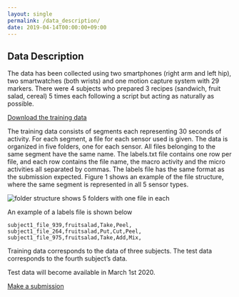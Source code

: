 ```yaml
---
layout: single
permalink: /data_description/
date: 2019-04-14T00:00:00+09:00
---
```

## Data Description

The data has been collected using two smartphones (right arm and left hip), two smartwatches (both wrists) and one motion capture system with 29 markers. There were 4 subjects who prepared 3 recipes (sandwich, fruit salad, cereal) 5 times each following a script but acting as naturally as possible.

[Download the training data](https://drive.google.com/open?id=1qesNRRpV-xbRzhdnPhcPY8MtZ-2wKUxe)

The training data consists of segments each representing 30 seconds of activity. For each segment, a file for each sensor used is given. The data is organized in five folders, one for each sensor. All files belonging to the same segment have the same name. The labels.txt file contains one row per file, and each row contains the file name, the macro activity and the micro activities all separated by commas. The labels file has the same format as the submission expected.
Figure 1 shows an example of the file structure, where the same segment is represented in all 5 sensor types.

![folder structure shows 5 folders with one file in each](/cook2020/assets/images/folder_structure.png)

An example of a labels file is shown below
```
subject1_file_939,fruitsalad,Take,Peel,
subject1_file_264,fruitsalad,Put,Cut,Peel,
subject1_file_975,fruitsalad,Take,Add,Mix,
```

Training data corresponds to the data of three subjects.
The test data corresponds to the fourth subject’s data.

Test data will become available in March 1st 2020.

[Make a submission](/cook2020/submit/)
